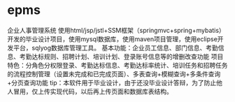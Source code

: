 # epms
企业人事管理系统
使用html/jsp/jstl+SSM框架（springmvc+spring+mybatis）开发的毕业设计项目，使用mysql数据库，使用maven项目管理，使用eclipse开发平台，sqlyog数据库管理工具。
基本功能：企业员工信息、部门信息、考勤信息、考勤达标规则、招聘计划、培训计划、登录账号信息等的增删改查功能
项目特色：分角色分权限登录、考勤达标信息、考勤达标率统计、培训任务和招聘任务的流程控制管理（设置未完成和已完成页面）、多表查询+模糊查询+多条件查询+分页查询功能
tip：本软件用于毕业设计，由于还没毕业设计答辩，为了防止他人冒用，仅上传实现代码，以后再上传页面和数据库表结构。
